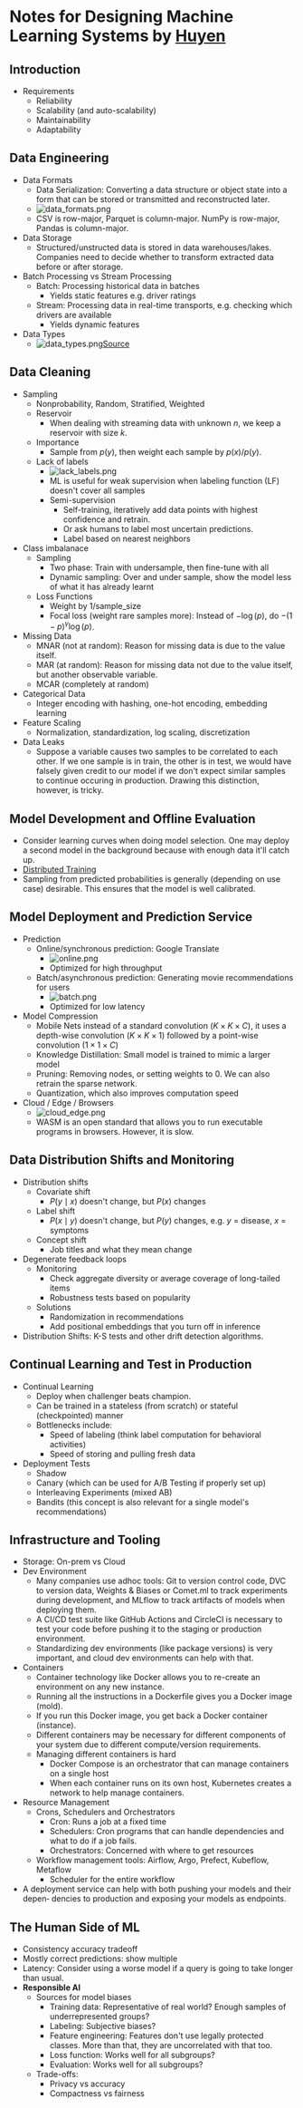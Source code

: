 # Notes for Designing Machine Learning Systems by [Huyen](https://www.amazon.com/Designing-Machine-Learning-Systems-Production-Ready/dp/1098107969)

## Introduction
- Requirements
  - Reliability
  - Scalability (and auto-scalability)
  - Maintainability
  - Adaptability

## Data Engineering
- Data Formats
  - Data Serialization: Converting a data structure or object state into a form that can be stored or transmitted and reconstructed later.
  - ![data_formats.png](data_formats.png)
  - CSV is row-major, Parquet is column-major. NumPy is row-major, Pandas is column-major. 
- Data Storage
  - Structured/unstructed data is stored in data warehouses/lakes. Companies need to decide whether to transform extracted data before or after storage. 
- Batch Processing vs Stream Processing
  - Batch: Processing historical data in batches
    - Yields static features e.g. driver ratings
  - Stream: Processing data in real-time transports, e.g. checking which drivers are available
    - Yields dynamic features
- Data Types
  - ![data_types.png](data_types.png)[Source](https://bytebytego.com/courses/machine-learning-system-design-interview/introduction-and-overview)

## Data Cleaning
- Sampling
  - Nonprobability, Random, Stratified, Weighted
  - Reservoir
    - When dealing with streaming data with unknown $n$, we keep a reservoir with size $k$.
  - Importance
    - Sample from $p(y)$, then weight each sample by $p(x)/p(y)$.
  - Lack of labels
    - ![lack_labels.png](lack_labels.png)
    - ML is useful for weak supervision when labeling function (LF) doesn't cover all samples
    - Semi-supervision
      - Self-training, iteratively add data points with highest confidence and retrain.
      - Or ask humans to label most uncertain predictions.
      - Label based on nearest neighbors
- Class imbalanace
  - Sampling
    - Two phase: Train with undersample, then fine-tune with all
    - Dynamic sampling: Over and under sample, show the model less of what it has already learnt
  - Loss Functions
    - Weight by 1/sample_size
    - Focal loss (weight rare samples more): Instead of $-\log(p)$, do $-(1-p)^\gamma \log(p)$. 
- Missing Data
  - MNAR (not at random): Reason for missing data is due to the value itself.
  - MAR (at random): Reason for missing data not due to the value itself, but another observable variable.
  - MCAR (completely at random)
- Categorical Data
  - Integer encoding with hashing, one-hot encoding, embedding learning
- Feature Scaling
  - Normalization, standardization, log scaling, discretization
- Data Leaks
  - Suppose a variable causes two samples to be correlated to each other. If we one sample is in train, the other is in test, we would have falsely given credit to our model if we don't expect similar samples to continue occuring in production. Drawing this distinction, however, is tricky.

## Model Development and Offline Evaluation
- Consider learning curves when doing model selection. One may deploy a second model in the background because with enough data it'll catch up. 
- [Distributed Training](../../dl/25_compuational_performance/notes.md)
- Sampling from predicted probabilities is generally (depending on use case) desirable. This ensures that the model is well calibrated. 

## Model Deployment and Prediction Service
- Prediction
  - Online/synchronous prediction: Google Translate
    - ![online.png](online.png)
    - Optimized for high throughput
  - Batch/asynchronous prediction: Generating movie recommendations for users
    - ![batch.png](batch.png)
    - Optimized for low latency
- Model Compression
  - Mobile Nets instead of a standard convolution $(K \times K \times C)$, it uses a depth-wise convolution $(K \times K \times 1)$ followed by a point-wise convolution $(1 \times 1 \times C)$
  - Knowledge Distillation: Small model is trained to mimic a larger model
  - Pruning: Removing nodes, or setting weights to 0. We can also retrain the sparse network.
  - Quantization, which also improves computation speed
- Cloud / Edge / Browsers
  - ![cloud_edge.png](cloud_edge.png)
  - WASM is an open standard that allows you to run executable programs in browsers. However, it is slow.

## Data Distribution Shifts and Monitoring
- Distribution shifts
  - Covariate shift
    - $P(y\mid x)$ doesn't change, but $P(x)$ changes
  - Label shift
    - $P(x \mid y)$ doesn't change, but $P(y)$ changes, e.g. $y$ = disease, $x$ = symptoms
  - Concept shift
    - Job titles and what they mean change
- Degenerate feedback loops
  - Monitoring
    - Check aggregate diversity or average coverage of long-tailed items
    - Robustness tests based on popularity
  - Solutions
    - Randomization in recommendations
    - Add positional embeddings that you turn off in inference
- Distribution Shifts: K-S tests and other drift detection algorithms.

## Continual Learning and Test in Production
- Continual Learning
  - Deploy when challenger beats champion.
  - Can be trained in a stateless (from scratch) or stateful (checkpointed) manner
  - Bottlenecks include:
    - Speed of labeling (think label computation for behavioral activities)
    - Speed of storing and pulling fresh data
- Deployment Tests
  - Shadow 
  - Canary (which can be used for A/B Testing if properly set up)
  - Interleaving Experiments (mixed AB)
  - Bandits (this concept is also relevant for a single model's recommendations)

## Infrastructure and Tooling
- Storage: On-prem vs Cloud
- Dev Environment
  - Many companies use adhoc tools: Git to version control code, DVC to version data, Weights & Biases or Comet.ml to track experiments during development, and MLflow to track artifacts of models when deploying them.
  - A CI/CD test suite like GitHub Actions and CircleCI is necessary to test your code before pushing it to the staging or production environment. 
  - Standardizing dev environments (like package versions) is very important, and cloud dev environments can help with that.
- Containers
  - Container technology like Docker allows you to re-create an environment on any new instance. 
  - Running all the instructions in a Dockerfile gives you a Docker image (mold). 
  - If you run this Docker image, you get back a Docker container (instance).
  - Different containers may be necessary for different components of your system due to different compute/version requirements.
  - Managing different containers is hard
    - Docker Compose is an orchestrator that can manage containers on a single host
    - When each container runs on its own host, Kubernetes creates a network to help manage containers.  
- Resource Management
  - Crons, Schedulers and Orchestrators
    - Cron: Runs a job at a fixed time
    - Schedulers: Cron programs that can handle dependencies and what to do if a job fails. 
    - Orchestrators: Concerned with where to get resources
  - Workflow management tools: Airflow, Argo, Prefect, Kubeflow, Metaflow
    - Scheduler for the entire workflow
- A deployment service can help with both pushing your models and their depen‐ dencies to production and exposing your models as endpoints.
## The Human Side of ML
- Consistency accuracy tradeoff
- Mostly correct predictions: show multiple
- Latency: Consider using a worse model if a query is going to take longer than usual.
- **Responsible AI**
  - Sources for model biases
    - Training data: Representative of real world? Enough samples of underrepresented groups?
    - Labeling: Subjective biases?
    - Feature engineering: Features don't use legally protected classes. More than that, they are uncorrelated with that too. 
    - Loss function: Works well for all subgroups?
    - Evaluation: Works well for all subgroups?
  - Trade-offs:
    - Privacy vs accuracy
    - Compactness vs fairness